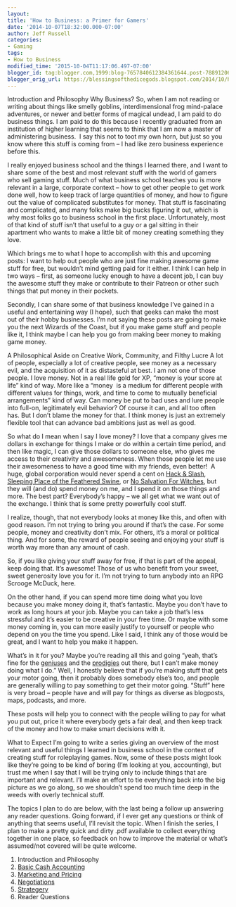 ```yaml
---
layout:  
title: 'How to Business: a Primer for Gamers'
date: '2014-10-07T18:32:00.000-07:00'
author: Jeff Russell
categories:
- Gaming
tags:
- How to Business
modified_time: '2015-10-04T11:17:06.497-07:00'
blogger_id: tag:blogger.com,1999:blog-7657840612384361644.post-7889120686259197961
blogger_orig_url: https://blessingsofthedicegods.blogspot.com/2014/10/how-to-business-primer-for-gamers.html
---
```


Introduction and Philosophy  Why Business?  So, when I am not reading or writing about things like smelly goblins, interdimensional frog mind-palace adventures, or newer and better forms of magical undead, I am paid to do business things. I am paid to do this because I recently graduated from an institution of higher learning that seems to think that I am now a master of administering business.  I say this not to toot my own horn, but just so you know where this stuff is coming from – I had like zero business experience before this.  

I really enjoyed business school and the things I learned there, and I want to share some of the best and most relevant stuff with the world of gamers who sell gaming stuff. Much of what business school teaches you is more relevant in a large, corporate context – how to get other people to get work done well, how to keep track of large quantities of money, and how to figure out the value of complicated substitutes for money. That stuff is fascinating and complicated, and many folks make big bucks figuring it out, which is why most folks go to business school in the first place. Unfortunately, most of that kind of stuff isn’t that useful to a guy or a gal sitting in their apartment who wants to make a little bit of money creating something they love.  

Which brings me to what I hope to accomplish with this and upcoming posts: I want to help out people who are just fine making awesome game stuff for free, but wouldn’t mind getting paid for it either. I think I can help in two ways – first, as someone lucky enough to have a decent job, I can buy the awesome stuff they make or contribute to their Patreon or other such things that put money in their pockets.  

Secondly, I can share some of that business knowledge I’ve gained in a useful and entertaining way (I hope), such that geeks can make the most out of their hobby businesses. I’m not saying these posts are going to make you the next Wizards of the Coast, but if you make game stuff and people like it, I think maybe I can help you go from making beer money to making game money.  

A Philosophical Aside on Creative Work, Community, and Filthy Lucre  A lot of people, especially a lot of creative people, see money as a necessary evil, and the acquisition of it as distasteful at best. I am not one of those people. I love money. Not in a real life gold for XP, “money is your score at life” kind of way. More like a “money  is a medium for different people with different values for things, work, and time to come to mutually beneficial arrangements” kind of way. Can money be put to bad uses and lure people into full-on, legitimately evil behavior? Of course it can, and all too often has. But I don’t blame the money for that. I think money is just an extremely flexible tool that can advance bad ambitions just as well as good.  

 So what do I mean when I say I love money? I love that a company gives me dollars in exchange for things I make or do within a certain time period, and then like magic, I can give those dollars to someone else, who gives me access to their creativity and awesomeness. When those people let me use their awesomeness to have a good time with my friends, even better!  A huge, global corporation would never spend a cent on [Hack & Slash](http://www.patreon.com/hackandslash), [Sleeping Place of the Feathered Swine](http://rpg.drivethrustuff.com/product/133404/Sleeping-Place-of-the-Feathered-Swine), or [No Salvation For Witches](http://rpg.drivethrustuff.com/product/134386/No-Salvation-for-Witches), but they will (and do) spend money on me, and I spend it on those things and more. The best part? Everybody’s happy – we all get what we want out of the exchange. I think that is some pretty powerfully cool stuff.  

 I realize, though, that not everybody looks at money like this, and often with good reason. I’m not trying to bring you around if that’s the case. For some people, money and creativity don’t mix. For others, it’s a moral or political thing. And for some, the reward of people seeing and enjoying your stuff is worth way more than any amount of cash.  

 So, if you like giving your stuff away for free, if that is part of the appeal, keep doing that. It’s awesome! Those of us who benefit from your sweet, sweet generosity love you for it. I’m not trying to turn anybody into an RPG Scrooge McDuck, here.  

 On the other hand, if you can spend more time doing what you love because you make money doing it, that’s fantastic. Maybe you don’t have to work as long hours at your job. Maybe you can take a job that’s less stressful and it’s easier to be creative in your free time. Or maybe with some money coming in, you can more easily justify to yourself or people who depend on you the time you spend. Like I said, I think any of those would be great, and I want to help you make it happen.  

What’s in it for you?  Maybe you’re reading all this and going “yeah, that’s fine for the [geniuses](http://rpgcharacters.wordpress.com/) and the [prodigies](http://falsemachine.blogspot.com/) out there, but I can’t make money doing what I do.” Well, I honestly believe that if you’re making stuff that gets your motor going, then it probably does somebody else’s too, and people are generally willing to pay something to get their motor going. “Stuff” here is very broad – people have and will pay for things as diverse as blogposts, maps, podcasts, and more.  

 These posts will help you to connect with the people willing to pay for what you put out, price it where everybody gets a fair deal, and then keep track of the money and how to make smart decisions with it.  

 What to Expect  I’m going to write a series giving an overview of the most relevant and useful things I learned in business school in the context of creating stuff for roleplaying games. Now, some of these posts might look like they’re going to be kind of boring (I’m looking at you, accounting), but trust me when I say that I will be trying only to include things that are important and relevant. I’ll make an effort to tie everything back into the big picture as we go along, so we shouldn’t spend too much time deep in the weeds with overly technical stuff.  

 The topics I plan to do are below, with the last being a follow up answering any reader questions. Going forward, if I ever get any questions or think of anything that seems useful, I’ll revisit the topic. When I finish the series, I plan to make a pretty quick and dirty .pdf available to collect everything together in one place, so feedback on how to improve the material or what’s assumed/not covered will be quite welcome. 

1. Introduction and Philosophy  
2. [Basic Cash Accounting](http://blessingsofthedicegods.blogspot.com/2014/10/how-to-business-part-i-basic-cash.html)
3. [Marketing and Pricing](http://blessingsofthedicegods.blogspot.com/2014/10/how-to-business-part-ii-marketing.html)
4. [Negotiations](http://blessingsofthedicegods.blogspot.com/2014/11/how-to-business-part-iii-negotiations.html)
5. [Strategery](http://blessingsofthedicegods.blogspot.com/2014/12/how-to-business-part-iv-strategery.html)  
6. Reader Questions
